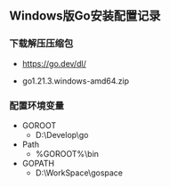 ## **Windows版Go安装配置记录**

### 下载解压压缩包

- https://go.dev/dl/

- go1.21.3.windows-amd64.zip

### 配置环境变量

- GOROOT
  - D:\Develop\go
- Path
  - %GOROOT%\bin
- GOPATH
  - D:\WorkSpace\gospace